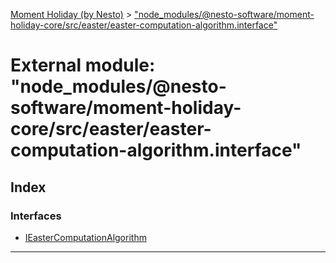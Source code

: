 [Moment Holiday (by Nesto)](../README.md) > ["node_modules/@nesto-software/moment-holiday-core/src/easter/easter-computation-algorithm.interface"](../modules/_node_modules__nesto_software_moment_holiday_core_src_easter_easter_computation_algorithm_interface_.md)

# External module: "node_modules/@nesto-software/moment-holiday-core/src/easter/easter-computation-algorithm.interface"

## Index

### Interfaces

* [IEasterComputationAlgorithm](../interfaces/_node_modules__nesto_software_moment_holiday_core_src_easter_easter_computation_algorithm_interface_.ieastercomputationalgorithm.md)

---

